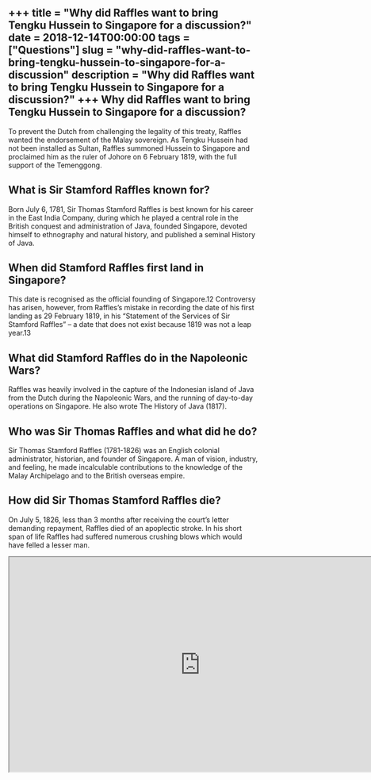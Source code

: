 +++
title = "Why did Raffles want to bring Tengku Hussein to Singapore for a discussion?"
date = 2018-12-14T00:00:00
tags = ["Questions"]
slug = "why-did-raffles-want-to-bring-tengku-hussein-to-singapore-for-a-discussion"
description = "Why did Raffles want to bring Tengku Hussein to Singapore for a discussion?"
+++
Why did Raffles want to bring Tengku Hussein to Singapore for a discussion?
---------------------------------------------------------------------------

To prevent the Dutch from challenging the legality of this treaty, Raffles wanted the endorsement of the Malay sovereign. As Tengku Hussein had not been installed as Sultan, Raffles summoned Hussein to Singapore and proclaimed him as the ruler of Johore on 6 February 1819, with the full support of the Temenggong.

What is Sir Stamford Raffles known for?
---------------------------------------

Born July 6, 1781, Sir Thomas Stamford Raffles is best known for his career in the East India Company, during which he played a central role in the British conquest and administration of Java, founded Singapore, devoted himself to ethnography and natural history, and published a seminal History of Java.

When did Stamford Raffles first land in Singapore?
--------------------------------------------------

This date is recognised as the official founding of Singapore.12 Controversy has arisen, however, from Raffles’s mistake in recording the date of his first landing as 29 February 1819, in his “Statement of the Services of Sir Stamford Raffles” – a date that does not exist because 1819 was not a leap year.13

What did Stamford Raffles do in the Napoleonic Wars?
----------------------------------------------------

Raffles was heavily involved in the capture of the Indonesian island of Java from the Dutch during the Napoleonic Wars, and the running of day-to-day operations on Singapore. He also wrote The History of Java (1817).

Who was Sir Thomas Raffles and what did he do?
----------------------------------------------

Sir Thomas Stamford Raffles (1781-1826) was an English colonial administrator, historian, and founder of Singapore. A man of vision, industry, and feeling, he made incalculable contributions to the knowledge of the Malay Archipelago and to the British overseas empire.

How did Sir Thomas Stamford Raffles die?
----------------------------------------

On July 5, 1826, less than 3 months after receiving the court’s letter demanding repayment, Raffles died of an apoplectic stroke. In his short span of life Raffles had suffered numerous crushing blows which would have felled a lesser man.

<iframe allow="accelerometer; autoplay; clipboard-write; encrypted-media; gyroscope; picture-in-picture" allowfullscreen="" class="__youtube_prefs__  epyt-is-override  no-lazyload" data-no-lazy="1" data-origheight="433" data-origwidth="770" data-skipgform_ajax_framebjll="" height="433" id="_ytid_12097" loading="lazy" src="https://www.youtube.com/embed/izy5jDgF5Yo?enablejsapi=1&autoplay=0&cc_load_policy=0&cc_lang_pref=&iv_load_policy=1&loop=0&modestbranding=0&rel=1&fs=1&playsinline=0&autohide=2&theme=dark&color=red&controls=1&" title="YouTube player" width="770"></iframe>